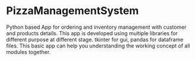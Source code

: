 # PizzaManagementSystem
Python based App for ordering and inventory management with customer and products details.
This app is developed using multiple libraries for different purpose at different stage. tkinter for gui, pandas for dataframe files.
This basic app can help you understanding the working concept of all modules together.
